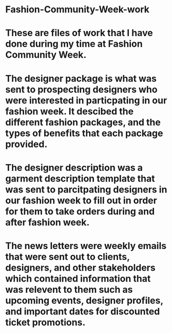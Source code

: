 # Fashion-Community-Week-work
# These are files of work that I have done during my time at Fashion Community Week. 
# The designer package is what was sent to prospecting designers who were interested in particpating in our fashion week. It descibed the different fashion packages, and the types of benefits that each package provided.
# The designer description was a garment description template that was sent to parcitpating designers in our fashion week to fill out in order for them to take orders during and after fashion week.
# The news letters were weekly emails that were sent out to clients, designers, and other stakeholders which contained information that was relevent to them such as upcoming events, designer profiles, and important dates for discounted ticket promotions.
